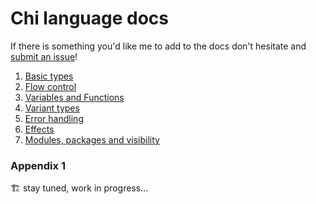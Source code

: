 # Chi language docs

If there is something you'd like me to add to the docs don't hesitate and [submit an issue][new-issue]!

1. [Basic types](basic_types.md)
2. [Flow control](flow_control.md)
3. [Variables and Functions](functions.md)
4. [Variant types](algebraic_data_types.md)
5. [Error handling](error_handling.md)
6. [Effects](algebraic_effects.md)
7. [Modules, packages and visibility](modules_and_packages.md)

### Appendix 1

🏗️ stay tuned, work in progress...


[new-issue]: https://github.com/marad/chi-compiler-kotlin/issues/new